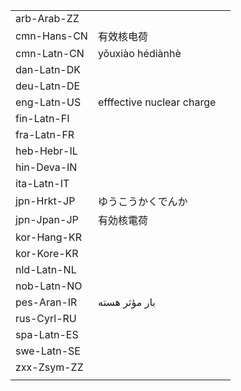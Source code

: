 | | | |
|-|-|-|
| arb-Arab-ZZ |  |  |
| cmn-Hans-CN | 有效核电荷 |  |
| cmn-Latn-CN | yǒuxiào hédiànhè |  |
| dan-Latn-DK |  |  |
| deu-Latn-DE |  |  |
| eng-Latn-US | efffective nuclear charge |  |
| fin-Latn-FI |  |  |
| fra-Latn-FR |  |  |
| heb-Hebr-IL |  |  |
| hin-Deva-IN |  |  |
| ita-Latn-IT |  |  |
| jpn-Hrkt-JP | ゆうこうかくでんか |  |
| jpn-Jpan-JP | 有効核電荷 |  |
| kor-Hang-KR |  |  |
| kor-Kore-KR |  |  |
| nld-Latn-NL |  |  |
| nob-Latn-NO |  |  |
| pes-Aran-IR | بار مؤثر هسته |  |
| rus-Cyrl-RU |  |  |
| spa-Latn-ES |  |  |
| swe-Latn-SE |  |  |
| zxx-Zsym-ZZ |  |  |
|  |  |  |
